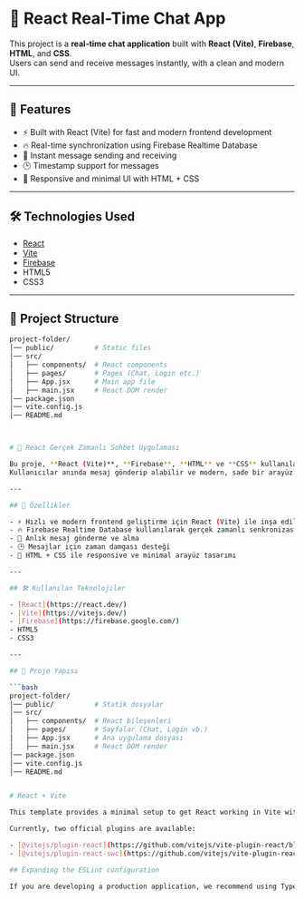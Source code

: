 # 📌 React Real-Time Chat App

This project is a **real-time chat application** built with **React (Vite)**, **Firebase**, **HTML**, and **CSS**.  
Users can send and receive messages instantly, with a clean and modern UI.  

---

## 🚀 Features

- ⚡ Built with React (Vite) for fast and modern frontend development  
- 🔥 Real-time synchronization using Firebase Realtime Database  
- 💬 Instant message sending and receiving  
- 🕒 Timestamp support for messages  
- 🎨 Responsive and minimal UI with HTML + CSS  

---

## 🛠️ Technologies Used

- [React](https://react.dev/)  
- [Vite](https://vitejs.dev/)  
- [Firebase](https://firebase.google.com/)  
- HTML5  
- CSS3  

---

## 📂 Project Structure

```bash
project-folder/
│── public/          # Static files
│── src/
│   ├── components/  # React components
│   ├── pages/       # Pages (Chat, Login etc.)
│   ├── App.jsx      # Main app file
│   ├── main.jsx     # React DOM render
│── package.json
│── vite.config.js
│── README.md



# 📌 React Gerçek Zamanlı Sohbet Uygulaması

Bu proje, **React (Vite)**, **Firebase**, **HTML** ve **CSS** kullanılarak geliştirilmiş **gerçek zamanlı bir sohbet uygulamasıdır**.  
Kullanıcılar anında mesaj gönderip alabilir ve modern, sade bir arayüz üzerinden sohbet edebilir.  

---

## 🚀 Özellikler

- ⚡ Hızlı ve modern frontend geliştirme için React (Vite) ile inşa edildi  
- 🔥 Firebase Realtime Database kullanılarak gerçek zamanlı senkronizasyon  
- 💬 Anlık mesaj gönderme ve alma  
- 🕒 Mesajlar için zaman damgası desteği  
- 🎨 HTML + CSS ile responsive ve minimal arayüz tasarımı  

---

## 🛠️ Kullanılan Teknolojiler

- [React](https://react.dev/)  
- [Vite](https://vitejs.dev/)  
- [Firebase](https://firebase.google.com/)  
- HTML5  
- CSS3  

---

## 📂 Proje Yapısı

```bash
project-folder/
│── public/          # Statik dosyalar
│── src/
│   ├── components/  # React bileşenleri
│   ├── pages/       # Sayfalar (Chat, Login vb.)
│   ├── App.jsx      # Ana uygulama dosyası
│   ├── main.jsx     # React DOM render
│── package.json
│── vite.config.js
│── README.md


# React + Vite

This template provides a minimal setup to get React working in Vite with HMR and some ESLint rules.

Currently, two official plugins are available:

- [@vitejs/plugin-react](https://github.com/vitejs/vite-plugin-react/blob/main/packages/plugin-react) uses [Babel](https://babeljs.io/) for Fast Refresh
- [@vitejs/plugin-react-swc](https://github.com/vitejs/vite-plugin-react/blob/main/packages/plugin-react-swc) uses [SWC](https://swc.rs/) for Fast Refresh

## Expanding the ESLint configuration

If you are developing a production application, we recommend using TypeScript with type-aware lint rules enabled. Check out the [TS template](https://github.com/vitejs/vite/tree/main/packages/create-vite/template-react-ts) for information on how to integrate TypeScript and [`typescript-eslint`](https://typescript-eslint.io) in your project.
